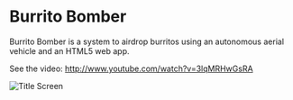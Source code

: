 Burrito Bomber
==============
Burrito Bomber is a system to airdrop burritos using an autonomous aerial vehicle and an HTML5 web app.

See the video: http://www.youtube.com/watch?v=3lqMRHwGsRA

![Title Screen](http://johnboiles.s3.amazonaws.com/Burrito%20Bomber/title.jpg)
